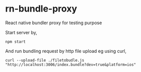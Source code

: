 # rn-bundle-proxy
React native bundler proxy for testing purpose

Start server by,

`npm start`

And run bundling request by http file upload eg using curl,

```
curl --upload-file ./filetobudle.js "http://localhost:3006/index.bundle?dev=true&platform=ios"
```
